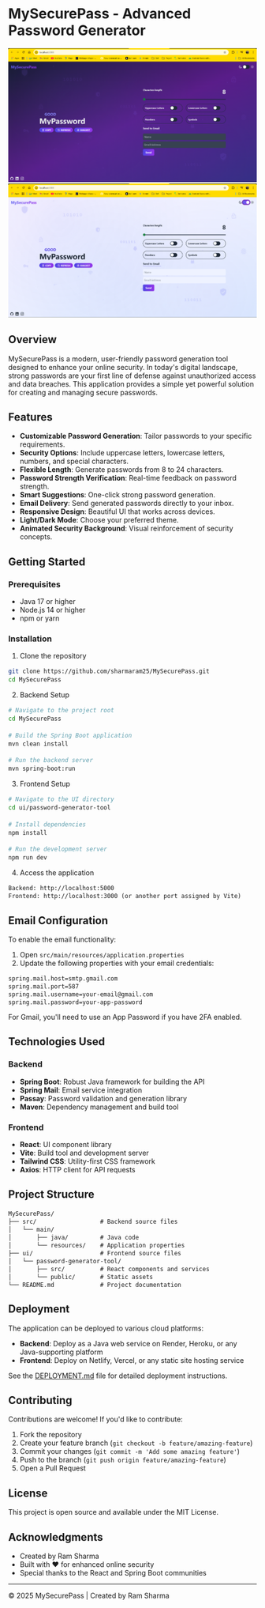 # MySecurePass - Advanced Password Generator

![Dark Mode](Dark.png)
![Light Mode](Light.png)

## Overview

MySecurePass is a modern, user-friendly password generation tool designed to enhance your online security. In today's digital landscape, strong passwords are your first line of defense against unauthorized access and data breaches. This application provides a simple yet powerful solution for creating and managing secure passwords.

## Features

- **Customizable Password Generation**: Tailor passwords to your specific requirements.
- **Security Options**: Include uppercase letters, lowercase letters, numbers, and special characters.
- **Flexible Length**: Generate passwords from 8 to 24 characters.
- **Password Strength Verification**: Real-time feedback on password strength.
- **Smart Suggestions**: One-click strong password generation.
- **Email Delivery**: Send generated passwords directly to your inbox.
- **Responsive Design**: Beautiful UI that works across devices.
- **Light/Dark Mode**: Choose your preferred theme.
- **Animated Security Background**: Visual reinforcement of security concepts.

## Getting Started

### Prerequisites

- Java 17 or higher
- Node.js 14 or higher
- npm or yarn

### Installation

1. Clone the repository
```bash
git clone https://github.com/sharmaram25/MySecurePass.git
cd MySecurePass
```

2. Backend Setup
```bash
# Navigate to the project root
cd MySecurePass

# Build the Spring Boot application
mvn clean install

# Run the backend server
mvn spring-boot:run
```

3. Frontend Setup
```bash
# Navigate to the UI directory
cd ui/password-generator-tool

# Install dependencies
npm install

# Run the development server
npm run dev
```

4. Access the application
```
Backend: http://localhost:5000
Frontend: http://localhost:3000 (or another port assigned by Vite)
```

## Email Configuration

To enable the email functionality:

1. Open `src/main/resources/application.properties`
2. Update the following properties with your email credentials:
```properties
spring.mail.host=smtp.gmail.com
spring.mail.port=587
spring.mail.username=your-email@gmail.com
spring.mail.password=your-app-password
```

For Gmail, you'll need to use an App Password if you have 2FA enabled.

## Technologies Used

### Backend
- **Spring Boot**: Robust Java framework for building the API
- **Spring Mail**: Email service integration
- **Passay**: Password validation and generation library
- **Maven**: Dependency management and build tool

### Frontend
- **React**: UI component library
- **Vite**: Build tool and development server
- **Tailwind CSS**: Utility-first CSS framework
- **Axios**: HTTP client for API requests

## Project Structure

```
MySecurePass/
├── src/                  # Backend source files
│   └── main/
│       ├── java/         # Java code
│       └── resources/    # Application properties
├── ui/                   # Frontend source files
│   └── password-generator-tool/
│       ├── src/          # React components and services
│       └── public/       # Static assets
└── README.md             # Project documentation
```

## Deployment

The application can be deployed to various cloud platforms:

- **Backend**: Deploy as a Java web service on Render, Heroku, or any Java-supporting platform
- **Frontend**: Deploy on Netlify, Vercel, or any static site hosting service

See the [DEPLOYMENT.md](DEPLOYMENT.md) file for detailed deployment instructions.

## Contributing

Contributions are welcome! If you'd like to contribute:

1. Fork the repository
2. Create your feature branch (`git checkout -b feature/amazing-feature`)
3. Commit your changes (`git commit -m 'Add some amazing feature'`)
4. Push to the branch (`git push origin feature/amazing-feature`)
5. Open a Pull Request

## License

This project is open source and available under the MIT License.

## Acknowledgments

- Created by Ram Sharma
- Built with ❤️ for enhanced online security
- Special thanks to the React and Spring Boot communities

---

© 2025 MySecurePass | Created by Ram Sharma
